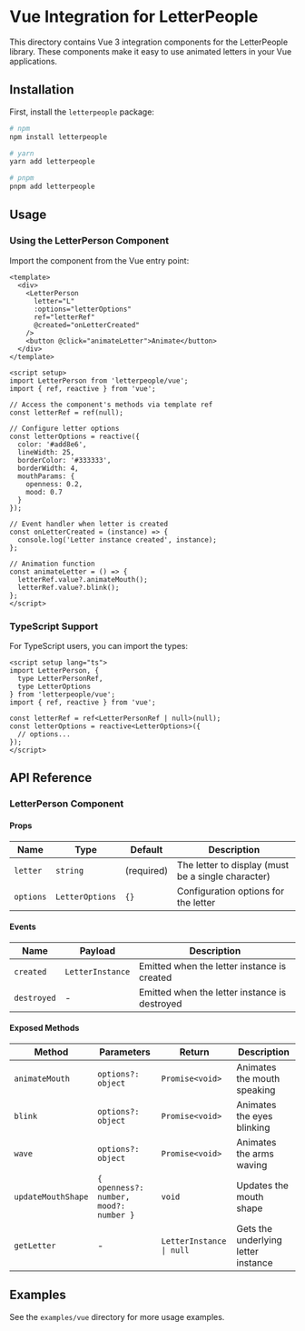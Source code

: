 # Vue Integration for LetterPeople

This directory contains Vue 3 integration components for the LetterPeople library. These components make it easy to use animated letters in your Vue applications.

## Installation

First, install the `letterpeople` package:

```bash
# npm
npm install letterpeople

# yarn
yarn add letterpeople

# pnpm
pnpm add letterpeople
```

## Usage

### Using the LetterPerson Component

Import the component from the Vue entry point:

```vue
<template>
  <div>
    <LetterPerson
      letter="L"
      :options="letterOptions"
      ref="letterRef"
      @created="onLetterCreated"
    />
    <button @click="animateLetter">Animate</button>
  </div>
</template>

<script setup>
import LetterPerson from 'letterpeople/vue';
import { ref, reactive } from 'vue';

// Access the component's methods via template ref
const letterRef = ref(null);

// Configure letter options
const letterOptions = reactive({
  color: '#add8e6',
  lineWidth: 25,
  borderColor: '#333333',
  borderWidth: 4,
  mouthParams: {
    openness: 0.2,
    mood: 0.7
  }
});

// Event handler when letter is created
const onLetterCreated = (instance) => {
  console.log('Letter instance created', instance);
};

// Animation function
const animateLetter = () => {
  letterRef.value?.animateMouth();
  letterRef.value?.blink();
};
</script>
```

### TypeScript Support

For TypeScript users, you can import the types:

```vue
<script setup lang="ts">
import LetterPerson, { 
  type LetterPersonRef, 
  type LetterOptions 
} from 'letterpeople/vue';
import { ref, reactive } from 'vue';

const letterRef = ref<LetterPersonRef | null>(null);
const letterOptions = reactive<LetterOptions>({
  // options...
});
</script>
```

## API Reference

### LetterPerson Component

#### Props

| Name | Type | Default | Description |
|------|------|---------|-------------|
| `letter` | `string` | (required) | The letter to display (must be a single character) |
| `options` | `LetterOptions` | `{}` | Configuration options for the letter |

#### Events

| Name | Payload | Description |
|------|--------|-------------|
| `created` | `LetterInstance` | Emitted when the letter instance is created |
| `destroyed` | - | Emitted when the letter instance is destroyed |

#### Exposed Methods

| Method | Parameters | Return | Description |
|--------|------------|--------|-------------|
| `animateMouth` | `options?: object` | `Promise<void>` | Animates the mouth speaking |
| `blink` | `options?: object` | `Promise<void>` | Animates the eyes blinking |
| `wave` | `options?: object` | `Promise<void>` | Animates the arms waving |
| `updateMouthShape` | `{ openness?: number, mood?: number }` | `void` | Updates the mouth shape |
| `getLetter` | - | `LetterInstance \| null` | Gets the underlying letter instance |

## Examples

See the `examples/vue` directory for more usage examples.